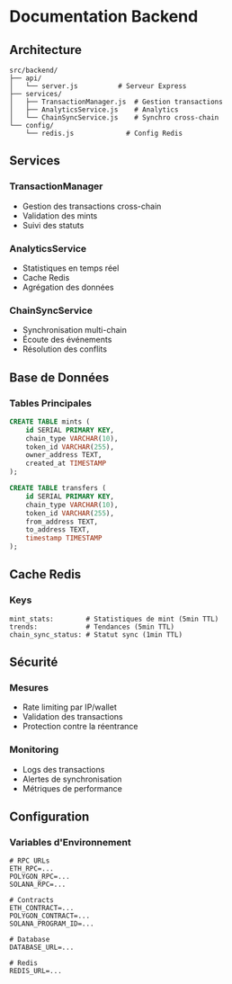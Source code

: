# Documentation Backend

## Architecture

```
src/backend/
├── api/
│   └── server.js          # Serveur Express
├── services/
│   ├── TransactionManager.js  # Gestion transactions
│   ├── AnalyticsService.js    # Analytics
│   └── ChainSyncService.js    # Synchro cross-chain
└── config/
    └── redis.js             # Config Redis
```

## Services

### TransactionManager
- Gestion des transactions cross-chain
- Validation des mints
- Suivi des statuts

### AnalyticsService
- Statistiques en temps réel
- Cache Redis
- Agrégation des données

### ChainSyncService
- Synchronisation multi-chain
- Écoute des événements
- Résolution des conflits

## Base de Données

### Tables Principales
```sql
CREATE TABLE mints (
    id SERIAL PRIMARY KEY,
    chain_type VARCHAR(10),
    token_id VARCHAR(255),
    owner_address TEXT,
    created_at TIMESTAMP
);

CREATE TABLE transfers (
    id SERIAL PRIMARY KEY,
    chain_type VARCHAR(10),
    token_id VARCHAR(255),
    from_address TEXT,
    to_address TEXT,
    timestamp TIMESTAMP
);
```

## Cache Redis

### Keys
```
mint_stats:        # Statistiques de mint (5min TTL)
trends:            # Tendances (5min TTL)
chain_sync_status: # Statut sync (1min TTL)
```

## Sécurité

### Mesures
- Rate limiting par IP/wallet
- Validation des transactions
- Protection contre la réentrance

### Monitoring
- Logs des transactions
- Alertes de synchronisation
- Métriques de performance

## Configuration

### Variables d'Environnement
```env
# RPC URLs
ETH_RPC=...
POLYGON_RPC=...
SOLANA_RPC=...

# Contracts
ETH_CONTRACT=...
POLYGON_CONTRACT=...
SOLANA_PROGRAM_ID=...

# Database
DATABASE_URL=...

# Redis
REDIS_URL=...
```